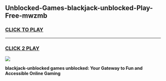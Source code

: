 
## Unblocked-Games-blackjack-unblocked-Play-Free-mwzmb
<h3>
<a href="https://premium76.site?title=blackjack-unblocked&ref=21A">CLICK TO PLAY</a></h3>
<hr>

<h3>
<a href="https://premium76.site?title=blackjack-unblocked&ref=21A">CLICK 2 PLAY</a>
  
</h3>

<a href="https://premium76.site?title=blackjack-unblocked&ref=21A"><img src="https://clearcache.store/games.png"></a>


**blackjack-unblocked games unblocked: Your Gateway to Fun and Accessible Online Gaming**
